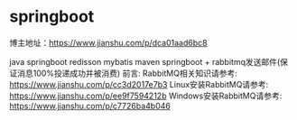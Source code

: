 # springboot
博主地址：https://www.jianshu.com/p/dca01aad6bc8

java springboot redisson mybatis maven
springboot + rabbitmq发送邮件(保证消息100%投递成功并被消费)
前言:
RabbitMQ相关知识请参考: https://www.jianshu.com/p/cc3d2017e7b3
Linux安装RabbitMQ请参考: https://www.jianshu.com/p/ee9f7594212b
Windows安装RabbitMQ请参考: https://www.jianshu.com/p/c7726ba4b046
